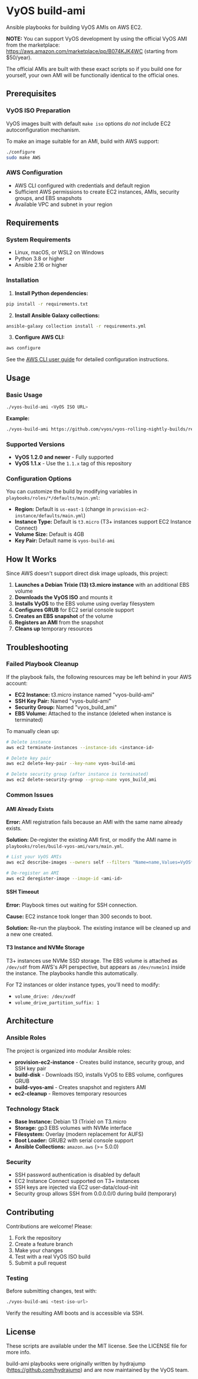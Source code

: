 # VyOS build-ami

Ansible playbooks for building VyOS AMIs on AWS EC2.

**NOTE:** You can support VyOS development by using the official VyOS AMI from the marketplace: https://aws.amazon.com/marketplace/pp/B074KJK4WC
(starting from $50/year).

The official AMIs are built with these exact scripts so if you build one for yourself, your own AMI will be functionally identical to the official ones.

## Prerequisites

### VyOS ISO Preparation

VyOS images built with default `make iso` options *do not* include EC2 autoconfiguration mechanism.

To make an image suitable for an AMI, build with AWS support:

```bash
./configure
sudo make AWS
```

### AWS Configuration

- AWS CLI configured with credentials and default region
- Sufficient AWS permissions to create EC2 instances, AMIs, security groups, and EBS snapshots
- Available VPC and subnet in your region

## Requirements

### System Requirements

- Linux, macOS, or WSL2 on Windows
- Python 3.8 or higher
- Ansible 2.16 or higher

### Installation

1. **Install Python dependencies:**

```bash
pip install -r requirements.txt
```

2. **Install Ansible Galaxy collections:**

```bash
ansible-galaxy collection install -r requirements.yml
```

3. **Configure AWS CLI:**

```bash
aws configure
```

See the [AWS CLI user guide](http://docs.aws.amazon.com/cli/latest/userguide/cli-chap-welcome.html) for detailed configuration instructions.

## Usage

### Basic Usage

```bash
./vyos-build-ami <VyOS ISO URL>
```

**Example:**

```bash
./vyos-build-ami https://github.com/vyos/vyos-rolling-nightly-builds/releases/download/1.5-rolling-202501/vyos-1.5-rolling-202501150006-amd64.iso
```

### Supported Versions

- **VyOS 1.2.0 and newer** - Fully supported
- **VyOS 1.1.x** - Use the `1.1.x` tag of this repository

### Configuration Options

You can customize the build by modifying variables in `playbooks/roles/*/defaults/main.yml`:

- **Region:** Default is `us-east-1` (change in `provision-ec2-instance/defaults/main.yml`)
- **Instance Type:** Default is `t3.micro` (T3+ instances support EC2 Instance Connect)
- **Volume Size:** Default is 4GB
- **Key Pair:** Default name is `vyos-build-ami`

## How It Works

Since AWS doesn't support direct disk image uploads, this project:

1. **Launches a Debian Trixie (13) t3.micro instance** with an additional EBS volume
2. **Downloads the VyOS ISO** and mounts it
3. **Installs VyOS** to the EBS volume using overlay filesystem
4. **Configures GRUB** for EC2 serial console support
5. **Creates an EBS snapshot** of the volume
6. **Registers an AMI** from the snapshot
7. **Cleans up** temporary resources

## Troubleshooting

### Failed Playbook Cleanup

If the playbook fails, the following resources may be left behind in your AWS account:

- **EC2 Instance:** t3.micro instance named "vyos-build-ami"
- **SSH Key Pair:** Named "vyos-build-ami"
- **Security Group:** Named "vyos_build_ami"
- **EBS Volume:** Attached to the instance (deleted when instance is terminated)

To manually clean up:

```bash
# Delete instance
aws ec2 terminate-instances --instance-ids <instance-id>

# Delete key pair
aws ec2 delete-key-pair --key-name vyos-build-ami

# Delete security group (after instance is terminated)
aws ec2 delete-security-group --group-name vyos_build_ami
```

### Common Issues

#### AMI Already Exists

**Error:** AMI registration fails because an AMI with the same name already exists.

**Solution:** De-register the existing AMI first, or modify the AMI name in `playbooks/roles/build-vyos-ami/vars/main.yml`.

```bash
# List your VyOS AMIs
aws ec2 describe-images --owners self --filters "Name=name,Values=VyOS*"

# De-register an AMI
aws ec2 deregister-image --image-id <ami-id>
```

#### SSH Timeout

**Error:** Playbook times out waiting for SSH connection.

**Cause:** EC2 instance took longer than 300 seconds to boot.

**Solution:** Re-run the playbook. The existing instance will be cleaned up and a new one created.

#### T3 Instance and NVMe Storage

T3+ instances use NVMe SSD storage. The EBS volume is attached as `/dev/sdf` from AWS's API perspective, but appears as `/dev/nvme1n1` inside the instance. The playbooks handle this automatically.

For T2 instances or older instance types, you'll need to modify:
- `volume_drive: /dev/xvdf`
- `volume_drive_partition_suffix: 1`

## Architecture

### Ansible Roles

The project is organized into modular Ansible roles:

- **provision-ec2-instance** - Creates build instance, security group, and SSH key pair
- **build-disk** - Downloads ISO, installs VyOS to EBS volume, configures GRUB
- **build-vyos-ami** - Creates snapshot and registers AMI
- **ec2-cleanup** - Removes temporary resources

### Technology Stack

- **Base Instance:** Debian 13 (Trixie) on T3.micro
- **Storage:** gp3 EBS volumes with NVMe interface
- **Filesystem:** Overlay (modern replacement for AUFS)
- **Boot Loader:** GRUB2 with serial console support
- **Ansible Collections:** `amazon.aws` (>= 5.0.0)

### Security

- SSH password authentication is disabled by default
- EC2 Instance Connect supported on T3+ instances
- SSH keys are injected via EC2 user-data/cloud-init
- Security group allows SSH from 0.0.0.0/0 during build (temporary)

## Contributing

Contributions are welcome! Please:

1. Fork the repository
2. Create a feature branch
3. Make your changes
4. Test with a real VyOS ISO build
5. Submit a pull request

### Testing

Before submitting changes, test with:

```bash
./vyos-build-ami <test-iso-url>
```

Verify the resulting AMI boots and is accessible via SSH.

## License

These scripts are available under the MIT license. See the LICENSE file for more info.

build-ami playbooks were originally written by hydrajump (https://github.com/hydrajump) and are now maintained
by the VyOS team.
